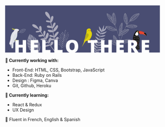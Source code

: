 ![](images/banner2.png)

**🚀 Currently working with:**

- Front-End: HTML, CSS, Bootstrap, JavaScript
- Back-End: Ruby on Rails
- Design : Figma, Canva
- Git, Github, Heroku

**🌱 Currently learning:**

- React & Redux
- UX Design

🌝 Fluent in French, English & Spanish 
